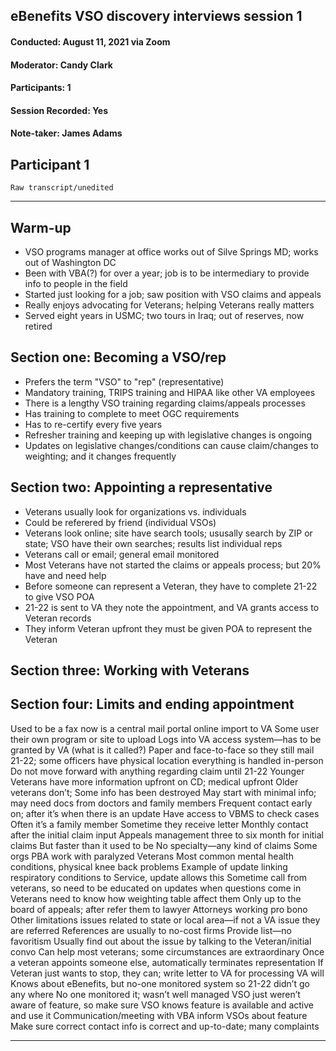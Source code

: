 ## eBenefits VSO discovery interviews session 1
#### Conducted: August 11, 2021 via Zoom
#### Moderator: Candy Clark
#### Participants: 1
#### Session Recorded: Yes
#### Note-taker: James Adams

## Participant 1

`Raw transcript/unedited`

---

## Warm-up
- VSO programs manager at office works out of Silve Springs MD; works out of Washington DC
- Been with VBA(?) for over a year; job is to be intermediary to provide info to people in the field
- Started just looking for a job; saw position with VSO claims and appeals
- Really enjoys advocating for Veterans; helping Veterans really matters
- Served eight years in USMC; two tours in Iraq; out of reserves, now retired

## Section one: Becoming a VSO/rep
- Prefers the term "VSO" to "rep" (representative)
- Mandatory training, TRIPS training and HIPAA like other VA employees
- There is a lengthy VSO training regarding claims/appeals processes
- Has training to complete to meet OGC requirements
- Has to re-certify every five years
- Refresher training and keeping up with legislative changes is ongoing
- Updates on legislative changes/conditions can cause claim/changes to weighting; and it changes frequently

## Section two: Appointing a representative
- Veterans usually look for organizations vs. individuals
- Could be referered by friend (individual VSOs)
- Veterans look online; site have search tools; ususally search by ZIP or state; VSO have their own searches; results list individual reps
- Veterans call or email; general email monitored
- Most Veterans have not started the claims or appeals process; but 20% have and need help
- Before someone can represent a Veteran, they have to complete 21-22 to give VSO POA
- 21-22 is sent to VA they note the appointment, and VA grants access to Veteran records
- They inform Veteran upfront they must be given POA to represent the Veteran

## Section three: Working with Veterans


## Section four: Limits and ending appointment




Used to be a fax now is a central mail portal online import to VA
Some user their own program or site to upload 
Logs into VA access system—has to be granted by VA (what is it called?)
Paper and face-to-face so they still mail 21-22; some officers have physical location everything is handled in-person
Do not move forward with anything regarding claim until 21-22
Younger Veterans have more information upfront on CD; medical upfront
Older veterans don’t; Some info has been destroyed
May start with minimal info; may need docs from doctors and family members
Frequent contact early on; after it’s when there is an update 
Have access to VBMS to check cases
Often it’s a family member
Sometime they receive letter
Monthly contact after the initial claim input
Appeals management three to six month for initial claims
But faster than it used to be
No specialty—any kind of claims
Some orgs PBA work with paralyzed Veterans
Most common mental health conditions, physical knee back problems
Example of update linking respiratory conditions to Service, update allows this
Sometime call from veterans, so need to be educated on updates when questions come in
Veterans need to know how weighting table affect them
Only up to the board of appeals; after refer them to lawyer
Attorneys working pro bono
Other limitations issues related to state or local area—if not a VA issue they are referred
References are usually to no-cost firms
Provide list—no favoritism
Usually find out about the issue by talking to the Veteran/initial convo
Can help most veterans; some circumstances are extraordinary
Once a veteran appoints someone else, automatically terminates representation
If Veteran just wants to stop, they can; write letter to VA for processing VA will 
Knows about eBenefits, but no-one monitored system so 21-22 didn’t go any where
No one monitored it; wasn’t well managed
VSO just weren’t aware of feature, so make sure VSO knows feature is available and active and use it
Communication/meeting with VBA inform VSOs about feature
Make sure correct contact info is correct and up-to-date; many complaints



---

